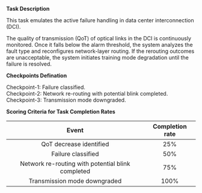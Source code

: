 **Task Description**

This task emulates the active failure handling in data center interconnection (DCI).

The quality of transmission (QoT) of optical links in the DCI is continuously monitored. Once it falls below the alarm threshold, the system analyzes the fault type and reconfigures network-layer routing. If the rerouting outcomes are unacceptable, the system initiates training mode degradation until the failure is resolved.

**Checkpoints Defination**

Checkpoint-1: Failure classified.<br>
Checkpoint-2: Network re-routing with potential blink completed.<br>
Checkpoint-3: Transmission mode downgraded.<br>

**Scoring Criteria for Task Completion Rates**

| Event | Completion rate |
| :----: | :----: |
| QoT decrease identified | 25% |
| Failure classified | 50% |
| Network re-routing with potential blink completed| 75% |
| Transmission mode downgraded | 100% |